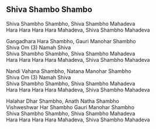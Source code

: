 ## Shiva Shambo Shambo


Shiva Shambho Shambho, Shiva Shambho Mahadeva  
Hara Hara Hara Hara Mahadeva, Shiva Shambho Mahadeva

Gangadhara Hara Shambho, Gauri Manohar Shambho  
Shiva Om (3) Namah Shiva  
Shiva Shambho Shambho, Shiva Shambho Mahadeva  
Hara Hara Hara Hara Mahadeva, Shiva Shambho Mahadeva

Nandi Vahana Shambho, Natana Manohar Shambho  
Shiva Om (3) Namah Shiva  
Shiva Shambho Shambho, Shiva Shambho Mahadeva  
Hara Hara Hara Hara Mahadeva, Shiva Shambho Mahadeva

Halahar Dhar Shambho, Anath Natha Shambho  
Vishweshwar Har Shambho Gauri Manohar Shambho  
Shiva Shambho Shambho, Shiva Shambho Mahadeva  
Hara Hara Hara Hara Mahadeva, Shiva Shambho Mahadeva

